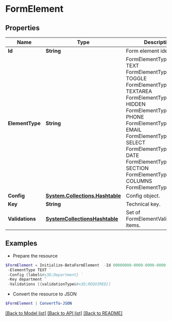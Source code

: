 # FormElement
## Properties

Name | Type | Description | Notes
------------ | ------------- | ------------- | -------------
**Id** | **String** | Form element identifier. | [optional] 
**ElementType** | **String** | FormElementType value.  TEXT FormElementTypeText TOGGLE FormElementTypeToggle TEXTAREA FormElementTypeTextArea HIDDEN FormElementTypeHidden PHONE FormElementTypePhone EMAIL FormElementTypeEmail SELECT FormElementTypeSelect DATE FormElementTypeDate SECTION FormElementTypeSection COLUMNS FormElementTypeColumns | [optional] 
**Config** | [**System.Collections.Hashtable**](SystemCollectionsHashtable.md) | Config object. | [optional] 
**Key** | **String** | Technical key. | [optional] 
**Validations** | [**SystemCollectionsHashtable**](.md) | Set of FormElementValidation items. | [optional] 

## Examples

- Prepare the resource
```powershell
$FormElement = Initialize-BetaFormElement  -Id 00000000-0000-0000-0000-000000000000 `
 -ElementType TEXT `
 -Config {label&#x3D;Department} `
 -Key department `
 -Validations [{validationType&#x3D;REQUIRED}]
```

- Convert the resource to JSON
```powershell
$FormElement | ConvertTo-JSON
```

[[Back to Model list]](../README.md#documentation-for-models) [[Back to API list]](../README.md#documentation-for-api-endpoints) [[Back to README]](../README.md)

